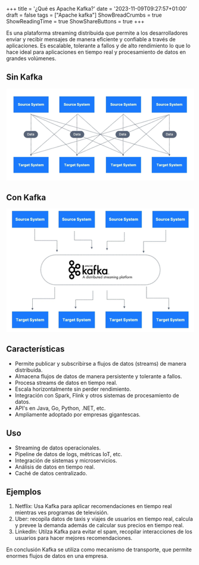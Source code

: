 +++
title = '¿Qué es Apache Kafka?'
date = '2023-11-09T09:27:57+01:00'
draft = false
tags = ["Apache kafka"]
ShowBreadCrumbs = true
ShowReadingTime = true
ShowShareButtons = true
+++

Es una plataforma streaming distribuida que permite a los desarrolladores enviar y recibir mensajes de manera eficiente y confiable a través de aplicaciones. Es escalable, tolerante a fallos y de alto rendimiento lo que lo hace ideal para aplicaciones en tiempo real y procesamiento de datos en grandes volúmenes.

## Sin Kafka

![otros sistemas.png](../../images/other-systems.png)

## Con Kafka

![kafka.png](../../images/kafka-distributed.png)

## Características

- Permite publicar y subscribirse a flujos de datos (streams) de manera distribuida.
- Almacena flujos de datos de manera persistente y tolerante a fallos.
- Procesa streams de datos en tiempo real.
- Escala horizontalmente sin perder rendimiento.
- Integración con Spark, Flink y otros sistemas de procesamiento de datos.
- API's en Java, Go, Python, .NET, etc.
- Ampliamente adoptado por empresas gigantescas.

## Uso

- Streaming de datos operacionales.
- Pipeline de datos de logs, métricas IoT, etc.
- Integración de sistemas y microservicios.
- Análisis de datos en tiempo real.
- Caché de datos centralizado.

## Ejemplos

1. Netflix: Usa Kafka para aplicar recomendaciones en tiempo real mientras ves programas de televisión.
2. Uber: recopila datos de taxis y viajes de usuarios en tiempo real, calcula y prevee la demanda además de calcular sus precios en tiempo real.
3. Linkedln: Utilza Kafka para evitar el spam, recopilar interacciones de los usuarios para hacer mejores recomendaciones.

En conclusión Kafka se utiliza como mecanismo de transporte, que permite enormes flujos de datos en una empresa.
